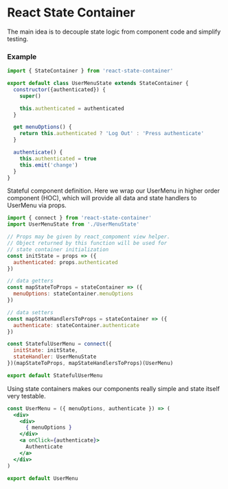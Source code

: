 # React State Container

The main idea is to decouple state logic from component code and simplify testing.

### Example

```jsx
import { StateContainer } from 'react-state-container'

export default class UserMenuState extends StateContainer {
  constructor({authenticated}) {
    super()

    this.authenticated = authenticated
  }

  get menuOptions() {
    return this.authenticated ? 'Log Out' : 'Press authenticate'
  }

  authenticate() {
    this.authenticated = true
    this.emit('change')
  }
}
```

Stateful component definition. Here we wrap our UserMenu in higher order component (HOC), which will provide all data and state handlers to UserMenu via props.

```jsx
import { connect } from 'react-state-container'
import UserMenuState from './UserMenuState'

// Props may be given by react_compoment view helper.
// Object returned by this function will be used for
// state container initialization
const initState = props => ({
  authenticated: props.authenticated
})

// data getters
const mapStateToProps = stateContainer => ({
  menuOptions: stateContainer.menuOptions
})

// data setters
const mapStateHandlersToProps = stateContainer => ({
  authenticate: stateContainer.authenticate
})

const StatefulUserMenu = connect({
  initState: initState,
  stateHandler: UserMenuState
})(mapStateToProps, mapStateHandlersToProps)(UserMenu)

export default StatefulUserMenu
```

Using state containers makes our components really simple and state itself very testable.

```jsx
const UserMenu = ({ menuOptions, authenticate }) => (
  <div>
    <div>
      { menuOptions }
    </div>
    <a onClick={authenticate}>
      Authenticate
    </a>
  </div>
)

export default UserMenu
```
